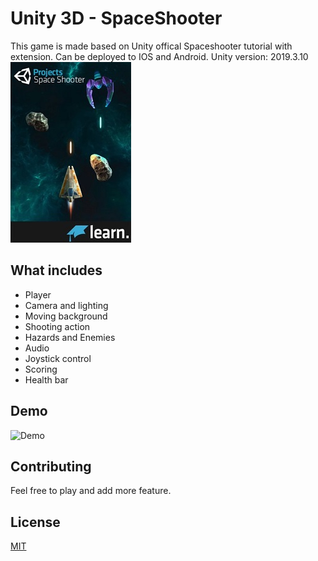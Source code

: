 # Unity 3D - SpaceShooter

This game is made based on Unity offical Spaceshooter tutorial with extension. Can be deployed to IOS and Android. Unity version: 2019.3.10  
![cover](spaceshooter-main.jpg)
## What includes

- Player
- Camera and lighting
- Moving background
- Shooting action
- Hazards and Enemies
- Audio
- Joystick control
- Scoring
- Health bar

## Demo
![Demo](spaceshooter.gif)

## Contributing
Feel free to play and add more feature.

## License
[MIT](https://choosealicense.com/licenses/mit/)
